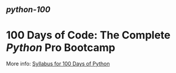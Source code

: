 ## *python-100*
# 100 Days of Code: The Complete ***Python*** Pro Bootcamp

More info: [Syllabus for 100 Days of Python](https://github.com/bsr-the-mngrm/python-100/blob/master/docs/Syllabus%2Bfor%2B100%2BDays%2Bof%2BPython.pdf)
